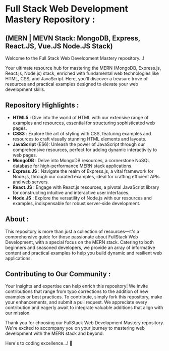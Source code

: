 # Full Stack Web Development Mastery Repository : 
## (MERN | MEVN Stack: MongoDB, Express, React.JS, Vue.JS Node.JS Stack)

Welcome to the Full Stack Web Development Mastery repository...!

Your ultimate resource hub for mastering the MERN (MongoDB, Express.js, React.js, Node.js) stack, enriched with fundamental web technologies like HTML, CSS, and JavaScript. Here, you'll discover a treasure trove of resources and practical examples designed to elevate your web development skills.

## Repository Highlights :

- **HTML5** : Dive into the world of HTML with our extensive range of examples and resources, essential for structuring sophisticated web pages.
- **CSS3** : Explore the art of styling with CSS, featuring examples and resources to craft visually stunning HTML elements and layouts.
- **JavaScript** (ES6): Unleash the power of JavaScript through our comprehensive resources, perfect for adding dynamic interactivity to web pages.
- **MongoDB** : Delve into MongoDB resources, a cornerstone NoSQL database for high-performance MERN stack applications.
- **Express.JS** : Navigate the realm of Express.js, a vital framework for Node.js, through our curated examples, ideal for crafting efficient APIs and web servers.
- **React.JS** : Engage with React.js resources, a pivotal JavaScript library for constructing intuitive and interactive user interfaces.
- **Node.JS** : Explore the versatility of Node.js with our resources and examples, indispensable for robust server-side development.

## About :

This repository is more than just a collection of resources—it's a comprehensive guide for those passionate about FullStack Web Development, with a special focus on the MERN stack. Catering to both beginners and seasoned developers, we provide an array of informative content and practical examples to help you build dynamic and resilient web applications.

## Contributing to Our Community :

Your insights and expertise can help enrich this repository! We invite contributions that range from typo corrections to the addition of new examples or best practices. To contribute, simply fork this repository, make your enhancements, and submit a pull request. We appreciate every contribution and eagerly await to integrate valuable additions that align with our mission.

Thank you for choosing our FullStack Web Development Mastery repository. We're excited to accompany you on your journey to mastering web development with the MERN stack and beyond. 

Here's to coding excellence...! 🚀
